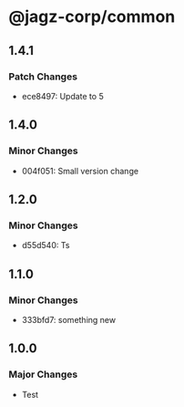 # @jagz-corp/common

## 1.4.1

### Patch Changes

- ece8497: Update to 5

## 1.4.0

### Minor Changes

- 004f051: Small version change

## 1.2.0

### Minor Changes

- d55d540: Ts

## 1.1.0

### Minor Changes

- 333bfd7: something new

## 1.0.0

### Major Changes

- Test
